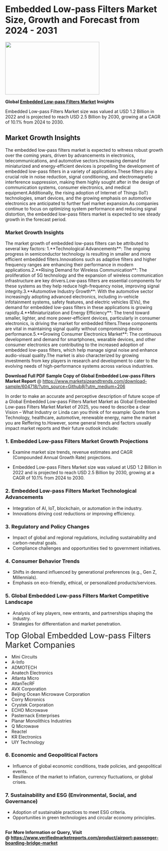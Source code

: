 <H1>Embedded Low-pass Filters Market Size, Growth and Forecast from 2024 - 2031</H1><img class="aligncenter size-medium wp-image-584254" src="https://thirdeyenews.in/wp-content/uploads/2024/09/Global-Market-Research-300x168.jpeg" alt="" width="300" height="168" /><p><strong>Global&nbsp;<a href="https://www.marketsizeandtrends.com/download-sample/604718/?utm_source=Github8j?utm_medium=206">Embedded Low-pass Filters Market</a> Insights</strong></p><p>Embedded Low-pass Filters Market size was valued at USD 1.2 Billion in 2022 and is projected to reach USD 2.5 Billion by 2030, growing at a CAGR of 10.1% from 2024 to 2030.</p><p><h2>Market Growth Insights</h2> The embedded low-pass filters market is expected to witness robust growth over the coming years, driven by advancements in electronics, telecommunications, and automotive sectors.Increasing demand for miniaturized and energy-efficient devices is propelling the development of embedded low-pass filters in a variety of applications.These filters play a crucial role in noise reduction, signal conditioning, and electromagnetic interference suppression, making them highly sought after in the design of communication systems, consumer electronics, and medical equipment.Additionally, the rising adoption of Internet of Things (IoT) technologies, smart devices, and the growing emphasis on automotive electronics are anticipated to further fuel market expansion.As companies continue to focus on optimizing system performance and reducing signal distortion, the embedded low-pass filters market is expected to see steady growth in the forecast period. <h3>Market Growth Insights</h3> The market growth of embedded low-pass filters can be attributed to several key factors: 1.**Technological Advancements**: The ongoing progress in semiconductor technology is resulting in smaller and more efficient embedded filters.Innovations such as adaptive filters and higher frequency ranges are enhancing their performance in modern applications.2.**Rising Demand for Wireless Communication**: The proliferation of 5G technology and the expansion of wireless communication infrastructure are key drivers.Low-pass filters are essential components for these systems as they help reduce high-frequency noise, improving signal integrity.3.**Automotive Industry Growth**: With the automotive sector increasingly adopting advanced electronics, including in-vehicle infotainment systems, safety features, and electric vehicles (EVs), the demand for embedded low-pass filters in these applications is growing rapidly.4.**Miniaturization and Energy Efficiency**: The trend toward smaller, lighter, and more power-efficient devices, particularly in consumer electronics, is driving the market for embedded filters.These components are vital in maintaining signal quality without compromising device performance.5.**Growing Consumer Electronics Market**: The continuous development and demand for smartphones, wearable devices, and other consumer electronics are contributing to the increased adoption of embedded low-pass filters, which help manage signal noise and enhance audio-visual quality.The market is also characterized by growing investments from key players in research and development to cater to the evolving needs of high-performance systems across various industries.</p><p><span class=""><strong>Download Full PDF Sample Copy of Global Embedded Low-pass Filters Market Report</strong> @ <a href="https://www.marketsizeandtrends.com/download-sample/604718/?utm_source=Github8j?utm_medium=206" target="_blank">https://www.marketsizeandtrends.com/download-sample/604718/?utm_source=Github8j?utm_medium=206</a></span></p><p>In order to make an accurate and perceptive description of future scope of a Global&nbsp;Embedded Low-pass Filters Market Market as Global&nbsp;Embedded Low-pass Filters Market Market of 2025, you need to describe a clear Vision &ndash; What Industry or Linda can you think of for example: Quote from a Technology, healthcare, automotive, renewable energy, name the market you are Reffering to.However, some general trends and factors usually impact market reports and their future outlook include:</p><h3>1.&nbsp;<strong>Embedded Low-pass Filters Market Growth Projections</strong></h3><ul><li>Examine market size trends, revenue estimates and CAGR (Compounded Annual Growth Rate) projections.</li><li><p>Embedded Low-pass Filters Market size was valued at USD 1.2 Billion in 2022 and is projected to reach USD 2.5 Billion by 2030, growing at a CAGR of 10.1% from 2024 to 2030.</p></li></ul><h3>2.&nbsp;<strong>Embedded Low-pass Filters Market Technological Advancements</strong></h3><ul><li>Integration of AI, IoT, blockchain, or automation in the industry.</li><li>Innovations driving cost reductions or improving efficiency.</li></ul><h3>3.&nbsp;<strong>Regulatory and Policy Changes</strong></h3><ul><li>Impact of global and regional regulations, including sustainability and carbon-neutral goals.</li><li>Compliance challenges and opportunities tied to government initiatives.</li></ul><h3>4.&nbsp;<strong>Consumer Behavior Trends</strong></h3><ul><li>Shifts in demand influenced by generational preferences (e.g., Gen Z, Millennials).</li><li>Emphasis on eco-friendly, ethical, or personalized products/services.</li></ul><h3>5.&nbsp;<strong>Global Embedded Low-pass Filters Market Competitive Landscape</strong></h3><ul><li>Analysis of key players, new entrants, and partnerships shaping the industry.</li><li>Strategies for differentiation and market penetration.</li></ul><p data-pm-slice="1 1 []"><span style="color: inherit; font-family: inherit; font-size: 25px;">Top Global Embedded Low-pass Filters Market Companies</span></p><div class="" data-test-id=""><p><li>Mini Circuits</li><li> A-Info</li><li> ADMOTECH</li><li> Anatech Electronics</li><li> Atlanta Micro</li><li> AtlanTecRF</li><li> AVX Corporation</li><li> Beijing Ocean Microwave Corporation</li><li> Corry Micronics</li><li> Crystek Corporation</li><li> ECHO Microwave</li><li> Pasternack Enterprises</li><li> Planar Monolithics Industries</li><li> Q Microwave</li><li> Reactel</li><li> KR Electronics</li><li> UIY Technology</li></p></div><h3>6.&nbsp;<strong>Economic and Geopolitical Factors</strong></h3><ul><li>Influence of global economic conditions, trade policies, and geopolitical events.</li><li>Resilience of the market to inflation, currency fluctuations, or global crises.</li></ul><h3>7.&nbsp;<strong>Sustainability and ESG (Environmental, Social, and Governance)</strong></h3><ul><li>Adoption of sustainable practices to meet ESG criteria.</li><li>Opportunities in green technologies and circular economy principles.</li></ul><h2><strong style="font-size: 14px;">For More Information or Query, Visit @&nbsp;</strong><a style="background-color: #ffffff; font-size: 14px;" href="https://www.marketsizeandtrends.com/report/embedded-low-pass-filters-market/" target="_blank">https://www.verifiedmarketreports.com/product/airport-passenger-boarding-bridge-market</a></h2>